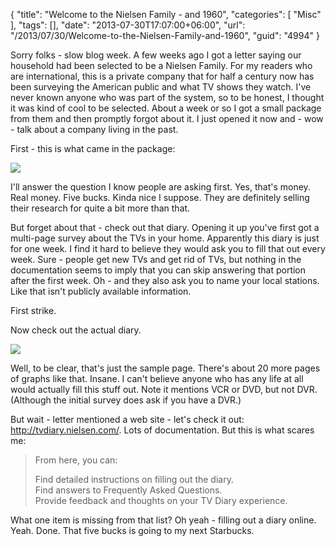 {
	"title": "Welcome to the Nielsen Family - and 1960",
	"categories": [
		"Misc"
	],
	"tags": [],
	"date": "2013-07-30T17:07:00+06:00",
	"url": "/2013/07/30/Welcome-to-the-Nielsen-Family-and-1960",
	"guid": "4994"
}

Sorry folks - slow blog week. A few weeks ago I got a letter saying our household had been selected to be a Nielsen Family. For my readers who are international, this is a private company that for half a century now has been surveying the American public and what TV shows they watch. I've never known anyone who was part of the system, so to be honest, I thought it was kind of cool to be selected. About a week or so I got a small package from them and then promptly forgot about it. I just opened it now and - wow - talk about a company living in the past.
<!--more-->
First - this is what came in the package:

<img src="https://static.raymondcamden.com/images/2013-07-30 16.03.32.jpg" />

I'll answer the question I know people are asking first. Yes, that's money. Real money. Five bucks. Kinda nice I suppose. They are definitely selling their research for quite a bit more than that. 

But forget about that - check out that diary. Opening it up you've first got a multi-page survey about the TVs in your home. Apparently this diary is just for one week. I find it hard to believe they would ask you to fill that out every week. Sure - people get new TVs and get rid of TVs, but nothing in the documentation seems to imply that you can skip answering that portion after the first week. Oh - and they also ask you to name your local stations. Like that isn't publicly available information.

First strike.

Now check out the actual diary.

<img src="https://static.raymondcamden.com/images/2013-07-30 16.06.27.jpg" />

Well, to be clear, that's just the sample page. There's about 20 more pages of graphs like that. Insane. I can't believe anyone who has any life at all would actually fill this stuff out. Note it mentions VCR or DVD, but not DVR. (Although the initial survey does ask if you have a DVR.) 

But wait - letter mentioned a web site - let's check it out: <a href="http://tvdiary.nielsen.com/">http://tvdiary.nielsen.com/</a>. Lots of documentation. But this is what scares me:

<blockquote>
From here, you can:

Find detailed instructions on filling out the diary.<br/>
Find answers to Frequently Asked Questions.<br/>
Provide feedback and thoughts on your TV Diary experience.<br/>
</blockquote>

What one item is missing from that list? Oh yeah - filling out a diary online. Yeah. Done. That five bucks is going to my next Starbucks.